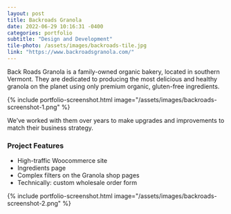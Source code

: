 ```yaml
---
layout: post
title: Backroads Granola
date: 2022-06-29 10:16:31 -0400
categories: portfolio
subtitle: "Design and Development"
tile-photo: /assets/images/backroads-tile.jpg
link: "https://www.backroadsgranola.com/"
---
```


Back Roads Granola is a family-owned organic bakery, located in southern Vermont. They are dedicated to producing the most delicious and healthy granola on the planet using only premium organic, gluten-free ingredients.

{% include portfolio-screenshot.html image="/assets/images/backroads-screenshot-1.png" %}

We’ve worked with them over years to make upgrades and improvements to match their business strategy.

### Project Features
- High-traffic Woocommerce site
- Ingredients page
- Complex filters on the Granola shop pages
- Technically: custom wholesale order form

{% include portfolio-screenshot.html image="/assets/images/backroads-screenshot-2.png" %}